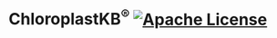 # ChloroplastKB<sup>®</sup> [![Apache License](https://img.shields.io/badge/license-Apache-blue.svg)](https://github.com/ChloroplastKB/ChloroplastKB/blob/master/LICENSE)

